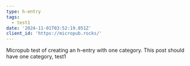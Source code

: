 ```yaml
---
type: h-entry
tags:
  - test1
date: '2024-11-01T03:52:19.051Z'
client_id: 'https://micropub.rocks/'
---
```

Micropub test of creating an h-entry with one category. This post should have one category, test1
